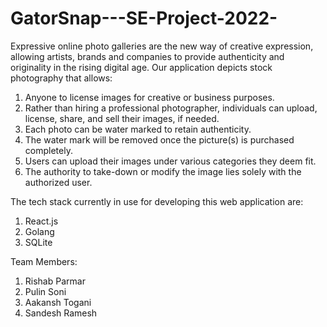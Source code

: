 # GatorSnap---SE-Project-2022-

Expressive online photo galleries are the new way of creative expression, allowing artists, brands and companies to provide authenticity and originality in the rising digital age. Our application depicts stock photography that allows:

1. Anyone to license images for creative or business purposes. 
2. Rather than hiring a professional photographer, individuals can upload, license, share, and sell their images, if needed. 
3. Each photo can be water marked to retain authenticity.
4. The water mark will be removed once the picture(s) is purchased completely.
5. Users can upload their images under various categories they deem fit.
6. The authority to take-down or modify the image lies solely with the authorized user. 

The tech stack currently in use for developing this web application are:
1. React.js
2. Golang
3. SQLite

Team Members:
1. Rishab Parmar
2. Pulin Soni
3. Aakansh Togani
4. Sandesh Ramesh
